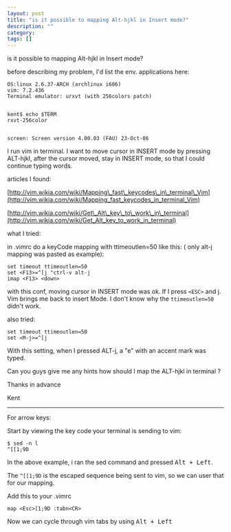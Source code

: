 ```yaml
---
layout: post
title: "is it possible to mapping Alt-hjkl in Insert mode?"
description: ""
category:
tags: []
---
```


is it possible to mapping Alt-hjkl in Insert mode?


before describing my problem, I'd list the env. applications here:

    OS:linux 2.6.37-ARCH (archlinux i686)
    vim: 7.2.436
    Terminal emulator: urxvt (with 256colors patch)
    
    
    kent$ echo $TERM
    rxvt-256color
    
    
    screen: Screen version 4.00.03 (FAU) 23-Oct-06

I run vim in terminal. I want to move cursor in INSERT mode by pressing ALT-hjkl, after the cursor moved, stay in INSERT mode, so that I could continue typing words.

articles I found:

[http://vim.wikia.com/wiki/Mapping\_fast\_keycodes\_in\_terminal\_Vim](http://vim.wikia.com/wiki/Mapping_fast_keycodes_in_terminal_Vim)

[http://vim.wikia.com/wiki/Get\_Alt\_key\_to\_work\_in\_terminal](http://vim.wikia.com/wiki/Get_Alt_key_to_work_in_terminal)

what I tried:

in .vimrc do a keyCode mapping with ttimeoutlen=50 like this: ( only alt-j mapping was pasted as example):

    set timeout ttimeoutlen=50
    set <F13>=^[j "ctrl-v alt-j
    imap <F13> <down>

with this conf, moving cursor in INSERT mode was ok. If I press `<ESC>` and j. Vim brings me back to insert Mode. I don't know why the `ttimeoutlen=50` didn't work.

also tried:

    set timeout ttimeoutlen=50
    set <M-j>=^[j

With this setting, when I pressed ALT-j, a "e" with an accent mark was typed.

Can you guys give me any hints how should I map the ALT-hjkl in terminal ?

Thanks in advance

Kent


--------------------------------------- 
For arrow keys:

Start by viewing the key code your terminal is sending to vim:

    $ sed -n l
    ^[[1;9D

In the above example, i ran the sed command and pressed <kbd>Alt + Left</kbd>.

The `^[[1;9D` is the escaped sequence being sent to vim, so we can user that for our mapping.

Add this to your .vimrc

    map <Esc>[1;9D :tabn<CR>

Now we can cycle through vim tabs by using <kbd>Alt + Left</kbd>


